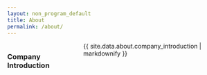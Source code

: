 ```yaml
---
layout: non_program_default
title: About
permalink: /about/
---
```


<div class="row">
  <div class="small-12 medium-12 large-12 columns">
    <h3>Company Introduction</h3>
    {{ site.data.about.company_introduction | markdownify }}
  </div>
</div>
